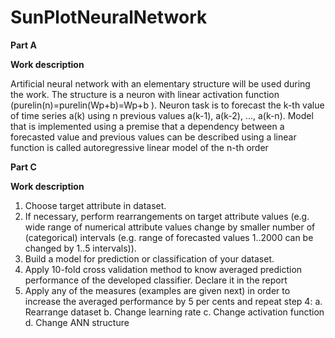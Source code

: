 # SunPlotNeuralNetwork

<b>Part A</b>

<b>Work description</b>

Artificial neural network with an elementary structure will be used during the work. The structure is a neuron 
with linear activation function (purelin(n)=purelin(Wp+b)=Wp+b ). Neuron task is to forecast the k-th value of 
time series a(k) using n previous values a(k-1), a(k-2), ..., a(k-n). Model that is implemented using a premise
that a dependency between a forecasted value and previous values can be described using a linear function is 
called autoregressive linear model of the n-th order

<b>Part C</b>

<b>Work description</b>

1. Choose target attribute in dataset. 
2. If necessary, perform rearrangements on target attribute values (e.g. wide range of numerical 
attribute values change by smaller number of (categorical) intervals (e.g. range of forecasted values 
1..2000 can be changed by 1..5 intervals)).
3. Build a model for prediction or classification of your dataset.
4. Apply 10-fold cross validation method to know averaged prediction performance of the developed 
classifier. Declare it in the report
5. Apply any of the measures (examples are given next) in order to increase the averaged 
performance by 5 per cents and repeat step 4:
a. Rearrange dataset
b. Change learning rate
c. Change activation function
d. Change ANN structure
